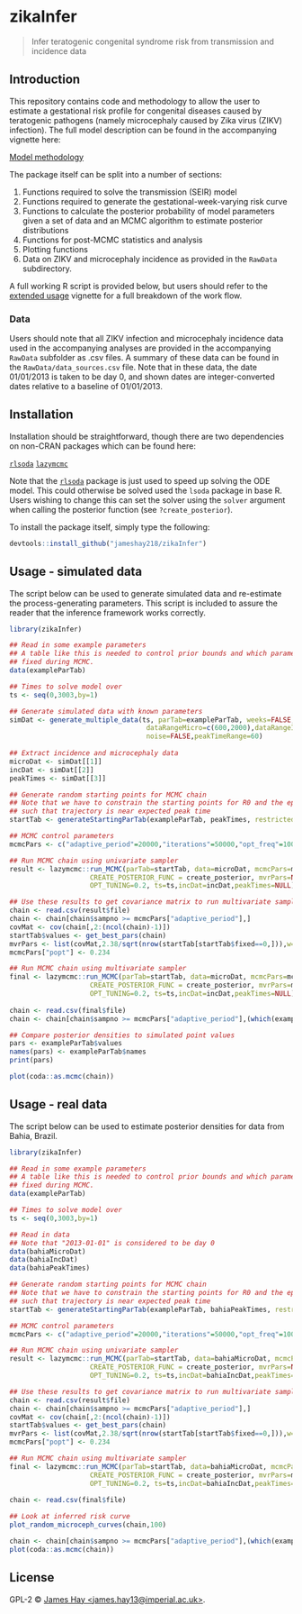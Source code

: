 # zikaInfer
> Infer teratogenic congenital syndrome risk from transmission and incidence data

## Introduction
This repository contains code and methodology to allow the user to estimate a gestational risk profile for congenital diseases caused by teratogenic pathogens (namely microcephaly caused by Zika virus (ZIKV) infection). The full model description can be found in the accompanying vignette here:

[Model methodology](https://jameshay218.github.io/zikaInfer/inst/doc/methods.html)

The package itself can be split into a number of sections:

1. Functions required to solve the transmission (SEIR) model
2. Functions required to generate the gestational-week-varying risk curve
3. Functions to calculate the posterior probability of model parameters given a set of data and an MCMC algorithm to estimate posterior distributions
4. Functions for post-MCMC statistics and analysis
5. Plotting functions
6. Data on ZIKV and microcephaly incidence as provided in the `RawData` subdirectory.

A full working R script is provided below, but users should refer to the [extended usage](https://jameshay218.github.io/zikaInfer/inst/doc/package_use.html) vignette for a full breakdown of the work flow.

### Data
Users should note that all ZIKV infection and microcephaly incidence data used in the accompanying analyses are provided in the accompanying `RawData` subfolder as .csv files. A summary of these data can be found in the `RawData/data_sources.csv` file. Note that in these data, the date 01/01/2013 is taken to be day 0, and shown dates are integer-converted dates relative to a baseline of 01/01/2013.

## Installation
Installation should be straightforward, though there are two dependencies on non-CRAN packages which can be found here: 

[`rlsoda`](https://github.com/richfitz/rlsoda)
[`lazymcmc`](https://github.com/jameshay218/lazymcmc)

Note that the [`rlsoda`](https://github.com/richfitz/rlsoda) package is just used to speed up solving the ODE model. This could otherwise be solved used the `lsoda` package in base R. Users wishing to change this can set the solver using the `solver` argument when calling the posterior function (see `?create_posterior`).

To install the package itself, simply type the following:
```r
devtools::install_github("jameshay218/zikaInfer")
```

## Usage - simulated data
The script below can be used to generate simulated data and re-estimate the process-generating parameters. This script is included to assure the reader that the inference framework works correctly.
```r
library(zikaInfer)

## Read in some example parameters
## A table like this is needed to control prior bounds and which parameters are 
## fixed during MCMC.
data(exampleParTab)

## Times to solve model over
ts <- seq(0,3003,by=1)

## Generate simulated data with known parameters
simDat <- generate_multiple_data(ts, parTab=exampleParTab, weeks=FALSE, 
                                  dataRangeMicro=c(600,2000),dataRangeInc=c(600,1500), 
                                  noise=FALSE,peakTimeRange=60)
          
## Extract incidence and microcephaly data
microDat <- simDat[[1]]
incDat <- simDat[[2]]
peakTimes <- simDat[[3]]

## Generate random starting points for MCMC chain
## Note that we have to constrain the starting points for R0 and the epidemic seed time
## such that trajectory is near expected peak time
startTab <- generateStartingParTab(exampleParTab, peakTimes, restrictedR0=TRUE,"")

## MCMC control parameters
mcmcPars <- c("adaptive_period"=20000,"iterations"=50000,"opt_freq"=1000,"thin"=10,"save_block"=100,"popt"=0.44)

## Run MCMC chain using univariate sampler
result <- lazymcmc::run_MCMC(parTab=startTab, data=microDat, mcmcPars=mcmcPars,filename="test",
                    CREATE_POSTERIOR_FUNC = create_posterior, mvrPars=NULL,PRIOR_FUNC=NULL,
                    OPT_TUNING=0.2, ts=ts,incDat=incDat,peakTimes=NULL)

## Use these results to get covariance matrix to run multivariate sampler
chain <- read.csv(result$file)
chain <- chain[chain$sampno >= mcmcPars["adaptive_period"],]
covMat <- cov(chain[,2:(ncol(chain)-1)])
startTab$values <- get_best_pars(chain)
mvrPars <- list(covMat,2.38/sqrt(nrow(startTab[startTab$fixed==0,])),w=0.8)
mcmcPars["popt"] <- 0.234

## Run MCMC chain using multivariate sampler
final <- lazymcmc::run_MCMC(parTab=startTab, data=microDat, mcmcPars=mcmcPars,filename="test",
                    CREATE_POSTERIOR_FUNC = create_posterior, mvrPars=mvrPars,PRIOR_FUNC=NULL,
                    OPT_TUNING=0.2, ts=ts,incDat=incDat,peakTimes=NULL)
                   
chain <- read.csv(final$file)
chain <- chain[chain$sampno >= mcmcPars["adaptive_period"],(which(exampleParTab$fixed == 0) + 1)]

## Compare posterior densities to simulated point values
pars <- exampleParTab$values
names(pars) <- exampleParTab$names
print(pars)

plot(coda::as.mcmc(chain))
```

## Usage - real data
The script below can be used to estimate posterior densities for data from Bahia, Brazil.
```r
library(zikaInfer)

## Read in some example parameters
## A table like this is needed to control prior bounds and which parameters are 
## fixed during MCMC.
data(exampleParTab)

## Times to solve model over
ts <- seq(0,3003,by=1)

## Read in data
## Note that "2013-01-01" is considered to be day 0
data(bahiaMicroDat)
data(bahiaIncDat)
data(bahiaPeakTimes)

## Generate random starting points for MCMC chain
## Note that we have to constrain the starting points for R0 and the epidemic seed time
## such that trajectory is near expected peak time
startTab <- generateStartingParTab(exampleParTab, bahiaPeakTimes, restrictedR0=TRUE,"")

## MCMC control parameters
mcmcPars <- c("adaptive_period"=20000,"iterations"=50000,"opt_freq"=1000,"thin"=10,"save_block"=100,"popt"=0.44)

## Run MCMC chain using univariate sampler
result <- lazymcmc::run_MCMC(parTab=startTab, data=bahiaMicroDat, mcmcPars=mcmcPars,filename="test",
                    CREATE_POSTERIOR_FUNC = create_posterior, mvrPars=NULL,PRIOR_FUNC=NULL,
                    OPT_TUNING=0.2, ts=ts,incDat=bahiaIncDat,peakTimes=NULL)

## Use these results to get covariance matrix to run multivariate sampler
chain <- read.csv(result$file)
chain <- chain[chain$sampno >= mcmcPars["adaptive_period"],]
covMat <- cov(chain[,2:(ncol(chain)-1)])
startTab$values <- get_best_pars(chain)
mvrPars <- list(covMat,2.38/sqrt(nrow(startTab[startTab$fixed==0,])),w=0.8)
mcmcPars["popt"] <- 0.234

## Run MCMC chain using multivariate sampler
final <- lazymcmc::run_MCMC(parTab=startTab, data=bahiaMicroDat, mcmcPars=mcmcPars,filename="test",
                    CREATE_POSTERIOR_FUNC = create_posterior, mvrPars=mvrPars,PRIOR_FUNC=NULL,
                    OPT_TUNING=0.2, ts=ts,incDat=bahiaIncDat,peakTimes=NULL)
                   
chain <- read.csv(final$file)

## Look at inferred risk curve
plot_random_microceph_curves(chain,100)

chain <- chain[chain$sampno >= mcmcPars["adaptive_period"],(which(exampleParTab$fixed == 0) + 1)]
plot(coda::as.mcmc(chain))

```
## License

GPL-2 © [James Hay &lt;james.hay13@imperial.ac.uk&gt;](https://github.com/).
